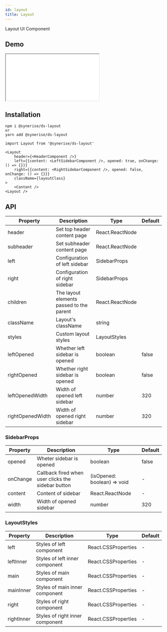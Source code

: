 ```yaml
---
id: layout
title: Layout
---
```


Layout UI Component

## Demo

<iframe src="/storybook-static/iframe.html?id=components-layout--default"></iframe>

## Installation

```
npm i @synerise/ds-layout
or
yarn add @synerise/ds-layout
```

```
import Layout from '@synerise/ds-layout'

<Layout
    header={<HeaderComponent />}
    left={{content: <LeftSidebarComponent />, opened: true, onChange: () => {}}}
    right={{content: <RightSidebarComponent />, opened: false, onChange: () => {}}}
    className={layoutClass}
>
    <Content />
<Layout />
```

## API

| Property         | Description                              | Type            | Default |
| ---------        | ---------------------------------------- | --------------- | ------- |
| header           | Set top header content page              | React.ReactNode |         |
| subheader        | Set subheader content page               | React.ReactNode |         |
| left             | Configuration of left sidebar            | SidebarProps    |         |
| right            | Configuration of right sidebar           | SidebarProps    |         |
| children         | The layout elements passed to the parent | React.ReactNode |         |
| className        | Layout's className                       | string          |         |
| styles           | Custom layout styles                     | LayoutStyles    |         |
| leftOpened       | Whether left sidebar is opened           | boolean         | false   |
| rightOpened      | Whether right sidebar is opened          | boolean         | false   |
| leftOpenedWidth  | Width of opened left sidebar             | number          | 320     |
| rightOpenedWidth | Width of opened right sidebar            | number          | 320     |

### SidebarProps

| Property  | Description                                        | Type                        | Default |
| --------- | ----------------------------------------           | ---------------             | ------- |
| opened    | Wheter sidebar is opened                           | boolean                     | false   |
| onChange  | Callback fired when user clicks the sidebar button | (isOpened: boolean) => void | -       |
| content   | Content of sidebar                                 | React.ReactNode             | -       |
| width     | Width of opened sidebar                            | number                      | 320     |


### LayoutStyles

| Property   | Description                     | Type                | Default |
| ---------- | ------------------------------- | ------------------- | ------- |
| left       | Styles of left component        | React.CSSProperties | -       |
| leftInner  | Styles of left inner component  | React.CSSProperties | -       |
| main       | Styles of main component        | React.CSSProperties | -       |
| mainInner  | Styles of main inner component  | React.CSSProperties | -       |
| right      | Styles of right component       | React.CSSProperties | -       |
| rightInner | Styles of right inner component | React.CSSProperties | -       |
